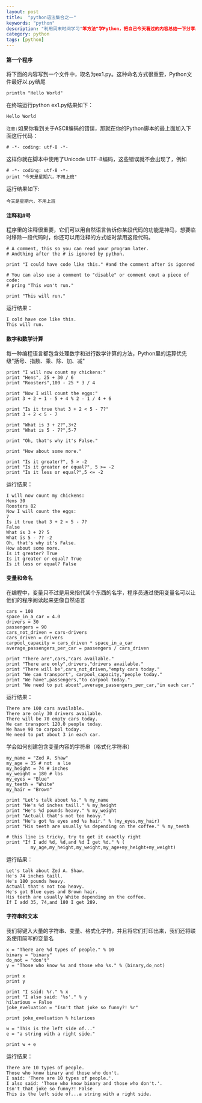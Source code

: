 ```yaml
---
layout: post
title:  "python语法集合之一"
keywords: "python"
description: "利用周末时间学习"笨方法"学Python，把自己今天看过的内容总结一下分享出来，希望能帮到python初学者额"
category: python
tags: [python]
---
```


#### 第一个程序
将下面的内容写到一个文件中，取名为ex1.py。这种命名方式很重要，Python文件最好以.py结尾

```
println "Hello World"
```
在终端运行python ex1.py结果如下：

```
Hello World
```

`注意:`如果你看到关于ASCII编码的错误，那就在你的Python脚本的最上面加入下面这行代码：

```
# -*- coding: utf-8 -*-
```
这样你就在脚本中使用了Unicode UTF-8编码，这些错误就不会出现了，例如

```
# -*- coding: utf-8 -*-
print "今天是星期六，不用上班"
```
运行结果如下:

```
今天是星期六，不用上班
```

#### 注释和#号
程序里的注释很重要，它们可以用自然语言告诉你某段代码的功能是神马，想要临时移除一段代码时，你还可以用注释的方式临时禁用这段代码。

```
# A comment, this so you can read your program later.
# Andthing after the # is ignored by python.

print "I could have code like this." #and the comment after is igonred

# You can also use a comment to "disable" or comment cout a piece of code:
# pring "This won't run."

print "This will run."
```
运行结果：

```
I cold have coe like this.
This will run.
```

#### 数字和数学计算
每一种编程语言都包含处理数字和进行数学计算的方法，Python里的运算优先级"括号、指数、乘、除、加、减"

```
print "I will now count my chickens:"
print "Hens", 25 + 30 / 6
print "Roosters",100 - 25 * 3 / 4

print "Now I will count the eggs:"
print 3 + 2 + 1 - 5 + 4 % 2 - 1 / 4 + 6

print "Is it true that 3 + 2 < 5 - 7?"
print 3 + 2 < 5 - 7

print "What is 3 + 2?",3+2
print "What is 5 - 7?",5-7

print "Oh, that's why it's False."

print "How about some more."

print "Is it greater?", 5 > -2
print "Is it greater or equal?", 5 >= -2
print "Is it less or equal?",5 <= -2
```
运行结果：

```
I will now count my chickens:
Hens 30
Roosters 82
Now I will count the eggs:
7
Is it true that 3 + 2 < 5 - 7?
False
What is 3 + 2? 5
What is 5 - 7? -2
Oh, that's why it's False.
How about some more.
Is it greater? True
Is it greater or equal? True
Is it less or equal? False
```

#### 变量和命名
在编程中，变量只不过是用来指代某个东西的名字，程序员通过使用变量名可以让他们的程序阅读起来更像自然语言

```
cars = 100
space_in_a_car = 4.0
drivers = 30
passengers = 90
cars_not_driven = cars-drivers
cars_driven = drivers
carpool_capacity = cars_driven * space_in_a_car
average_passengers_per_car = passengers / cars_driven

print "There are",cars,"cars available."
print "There are only",drivers,"drivers available."
print "There will be",cars_not_driven,"empty cars today."
print "We can transport", carpool_capacity,"people today."
print "We have",passengers,"to carpool today."
print "We need to put about",average_passengers_per_car,"in each car."
```
运行结果：

```
There are 100 cars available.
There are only 30 drivers available.
There will be 70 empty cars today.
We can transport 120.0 people today.
We have 90 to carpool today.
We need to put about 3 in each car.
```
学会如何创建包含变量内容的字符串（格式化字符串）

```
my_name = "Zed A. Shaw"
my_age = 35 # not  a lie
my_height = 74 # inches
my_weight = 180 # lbs
my_eyes = "Blue"
my_teeth = "White"
my_hair = "Brown"

print "Let's talk about %s." % my_name
print "He's %d inches taill." % my_height
print "He's %d pounds heavy." % my_weight
print "Actuall that's not too heavy."
print "He's got %s eyes and %s hair." % (my_eyes,my_hair)
print "His teeth are usually %s depending on the coffee." % my_teeth

# this line is tricky, try to get it exactly right
print "If I add %d, %d,and %d I get %d." % (
         my_age,my_height,my_weight,my_age+my_height+my_weight)
```
运行结果：

```
Let's talk about Zed A. Shaw.
He's 74 inches taill.
He's 180 pounds heavy.
Actuall that's not too heavy.
He's got Blue eyes and Brown hair.
His teeth are usually White depending on the coffee.
If I add 35, 74,and 180 I get 289.
```

#### 字符串和文本
我们将键入大量的字符串、变量、格式化字符，并且将它们打印出来，我们还将联系使用简写的变量名

```
x = "There are %d types of people." % 10
binary = "binary"
do_not = "don't"
y = "Those who know %s and those who %s." % (binary,do_not)

print x
print y

print "I said: %r." % x
print "I also said: '%s'." % y
hilarious = False
joke_eveluation = "Isn't that joke so funny?! %r"

print joke_eveluation % hilarious

w = "This is the left side of..."
e = "a string with a right side."

print w + e
```
运行结果：

```
There are 10 types of people.
Those who know binary and those who don't.
I said: 'There are 10 types of people.'.
I also said: 'Those who know binary and those who don't.'.
Isn't that joke so funny?! False
This is the left side of...a string with a right side.
```

